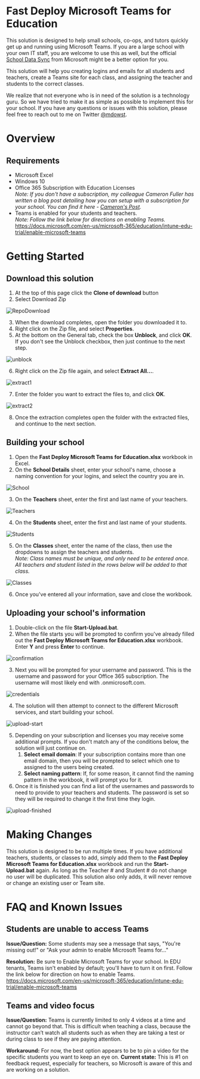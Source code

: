 # Fast Deploy Microsoft Teams for Education

This solution is designed to help small schools, co-ops, and tutors quickly get up and running using Microsoft Teams. If you are a large school with your own IT staff, you are welcome to use this as well, but the official [School Data Sync](https://sds.microsoft.com/) from Microsoft might be a better option for you. 

This solution will help you creating logins and emails for all students and teachers, create a Teams site for each class, and assigning the teacher and students to the correct classes.

We realize that not everyone who is in need of the solution is a technology guru. So we have tried to make it as simple as possible to implement this for your school. If you have any questions or issues with this solution, please feel free to reach out to me on Twitter [@mdowst](https://twitter.com/MDowst).

# Overview
## Requirements
- Microsoft Excel
- Windows 10
- Office 365 Subscription with Education Licenses\
*Note: If you don't have a subscription, my colleague Cameron Fuller has written a blog post detailing how you can setup with a subscription for your school. You can find it here - [Cameron's Post](https://www.catapultsystems.com/blogs/how-to-build-your-school-in-microsoft-teams/).*
- Teams is enabled for your students and teachers.\
*Note: Follow the link below for directions on enabling Teams.*\
https://docs.microsoft.com/en-us/microsoft-365/education/intune-edu-trial/enable-microsoft-teams

# Getting Started

## Download this solution
1. At the top of this page click the **Clone of download** button
2. Select Download Zip

![RepoDownload](Screenshots/RepoDownload.png)

3. When the download completes, open the folder you downloaded it to.
4. Right click on the Zip file, and select **Properties**.
5. At the bottom on the General tab, check the box **Unblock**, and click **OK**. If you don't see the Unblock checkbox, then just continue to the next step.

![unblock](Screenshots/unblock.png)

6. Right click on the Zip file again, and select **Extract All...**.

![extract1](Screenshots/extract1.png)

7. Enter the folder you want to extract the files to, and click **OK**.

![extract2](Screenshots/extract2.png)

8. Once the extraction completes open the folder with the extracted files, and continue to the next section. 

## Building your school
1. Open the **Fast Deploy Microsoft Teams for Education.xlsx** workbook in Excel.
2. On the **School Details** sheet, enter your school's name, choose a naming convention for your logins, and select the country you are in.

![School](Screenshots/School.png)

3. On the **Teachers** sheet, enter the first and last name of your teachers.

![Teachers](Screenshots/Teachers.png)

4. On the **Students** sheet, enter the first and last name of your students.

![Students](Screenshots/Students.png)

5. On the **Classes** sheet, enter the name of the class, then use the dropdowns to assign the teachers and students.\
*Note: Class names must be unique, and only need to be entered once. All teachers and student listed in the rows below will be added to that class.*

![Classes](Screenshots/Classes.png)

6. Once you've entered all your information, save and close the workbook.

## Uploading your school's information
1. Double-click on the file **Start-Upload.bat**.
2. When the file starts you will be prompted to confirm you've already filled out the **Fast Deploy Microsoft Teams for Education.xlsx** workbook. Enter **Y** and press **Enter** to continue.

![confirmation](Screenshots/confirmation.png)

3. Next you will be prompted for your username and password. This is the username and password for your Office 365 subscription. The username will most likely end with .onmicrosoft.com.

![credentials](Screenshots/credentials.png)

4. The solution will then attempt to connect to the different Microsoft services, and start building your school.

![upload-start](Screenshots/upload-start.png)

5. Depending on your subscription and licenses you may receive some additional prompts. If you don't match any of the conditions below, the solution will just continue on. 
    1. __Select email domain__: If your subscription contains more than one email domain, then you will be prompted to select which one to assigned to the users being created.
    2. __Select naming pattern__: If, for some reason, it cannot find the naming pattern in the workbook, it will prompt you for it.
6. Once it is finished you can find a list of the usernames and passwords to need to provide to your teachers and students. The password is set so they will be required to change it the first time they login.

![upload-finished](Screenshots/upload-finished.png)


# Making Changes
This solution is designed to be run multiple times. If you have additional teachers, students, or classes to add, simply add them to the **Fast Deploy Microsoft Teams for Education.xlsx** workbook and run the **Start-Upload.bat** again. As long as the Teacher # and Student # do not change no user will be duplicated. This solution also only adds, it will never remove or change an existing user or Team site.  

# FAQ and Known Issues
## Students are unable to access Teams
**Issue/Question:** Some students may see a message that says, "You're missing out!" or "Ask your admin to enable Microsoft Teams for..."

**Resolution:** Be sure to Enable Microsoft Teams for your school. In EDU tenants, Teams isn't enabled by default; you'll have to turn it on first. Follow the link below for direction on how to enable Teams.
https://docs.microsoft.com/en-us/microsoft-365/education/intune-edu-trial/enable-microsoft-teams


## Teams and video focus
**Issue/Question:** Teams is currently limited to only 4 videos at a time and cannot go beyond that. This is difficult when teaching a class, because the instructor can’t watch all students such as when they are taking a test or during class to see if they are paying attention. 

**Workaround:** For now, the best option appears to be to pin a video for the specific students you want to keep an eye on. 
**Current state:** This is #1 on feedback request, especially for teachers, so Microsoft is aware of this and are working on a solution.

